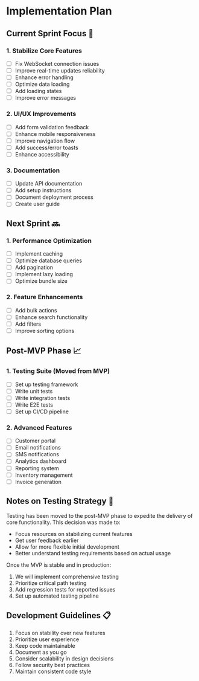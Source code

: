 # Implementation Plan

## Current Sprint Focus 🎯

### 1. Stabilize Core Features
- [ ] Fix WebSocket connection issues
- [ ] Improve real-time updates reliability
- [ ] Enhance error handling
- [ ] Optimize data loading
- [ ] Add loading states
- [ ] Improve error messages

### 2. UI/UX Improvements
- [ ] Add form validation feedback
- [ ] Enhance mobile responsiveness
- [ ] Improve navigation flow
- [ ] Add success/error toasts
- [ ] Enhance accessibility

### 3. Documentation
- [ ] Update API documentation
- [ ] Add setup instructions
- [ ] Document deployment process
- [ ] Create user guide

## Next Sprint 🔜

### 1. Performance Optimization
- [ ] Implement caching
- [ ] Optimize database queries
- [ ] Add pagination
- [ ] Implement lazy loading
- [ ] Optimize bundle size

### 2. Feature Enhancements
- [ ] Add bulk actions
- [ ] Enhance search functionality
- [ ] Add filters
- [ ] Improve sorting options

## Post-MVP Phase 📈

### 1. Testing Suite (Moved from MVP)
- [ ] Set up testing framework
- [ ] Write unit tests
- [ ] Write integration tests
- [ ] Write E2E tests
- [ ] Set up CI/CD pipeline

### 2. Advanced Features
- [ ] Customer portal
- [ ] Email notifications
- [ ] SMS notifications
- [ ] Analytics dashboard
- [ ] Reporting system
- [ ] Inventory management
- [ ] Invoice generation

## Notes on Testing Strategy 📝

Testing has been moved to the post-MVP phase to expedite the delivery of core functionality. This decision was made to:
- Focus resources on stabilizing current features
- Get user feedback earlier
- Allow for more flexible initial development
- Better understand testing requirements based on actual usage

Once the MVP is stable and in production:
1. We will implement comprehensive testing
2. Prioritize critical path testing
3. Add regression tests for reported issues
4. Set up automated testing pipeline

## Development Guidelines 📋

1. Focus on stability over new features
2. Prioritize user experience
3. Keep code maintainable
4. Document as you go
5. Consider scalability in design decisions
6. Follow security best practices
7. Maintain consistent code style 